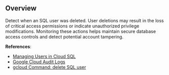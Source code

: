 ## Overview

Detect when an SQL user was deleted. User deletions may result in the loss of critical access permissions or indicate unauthorized privilege modifications. Monitoring these actions helps maintain secure database access controls and detect potential account tampering.

**References**:
- [Managing Users in Cloud SQL](https://cloud.google.com/sql/docs/mysql/create-manage-users)
- [Google Cloud Audit Logs](https://cloud.google.com/logging/docs/audit)
- [gcloud Command: delete SQL user](https://cloud.google.com/sdk/gcloud/reference/sql/users/delete)